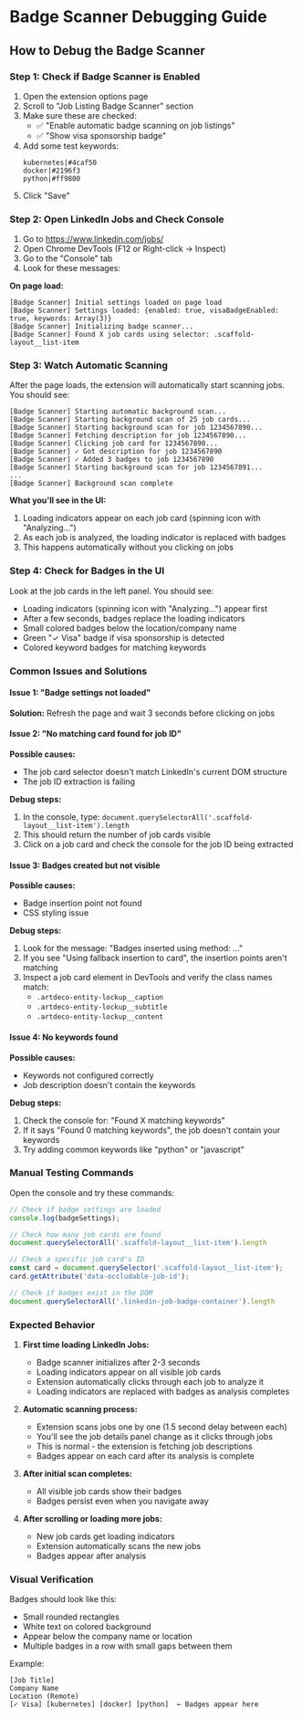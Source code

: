 # Badge Scanner Debugging Guide

## How to Debug the Badge Scanner

### Step 1: Check if Badge Scanner is Enabled

1. Open the extension options page
2. Scroll to "Job Listing Badge Scanner" section
3. Make sure these are checked:
   - ✅ "Enable automatic badge scanning on job listings"
   - ✅ "Show visa sponsorship badge"
4. Add some test keywords:
   ```
   kubernetes|#4caf50
   docker|#2196f3
   python|#ff9800
   ```
5. Click "Save"

### Step 2: Open LinkedIn Jobs and Check Console

1. Go to https://www.linkedin.com/jobs/
2. Open Chrome DevTools (F12 or Right-click → Inspect)
3. Go to the "Console" tab
4. Look for these messages:

**On page load:**
```
[Badge Scanner] Initial settings loaded on page load
[Badge Scanner] Settings loaded: {enabled: true, visaBadgeEnabled: true, keywords: Array(3)}
[Badge Scanner] Initializing badge scanner...
[Badge Scanner] Found X job cards using selector: .scaffold-layout__list-item
```

### Step 3: Watch Automatic Scanning

After the page loads, the extension will automatically start scanning jobs. You should see:

```
[Badge Scanner] Starting automatic background scan...
[Badge Scanner] Starting background scan of 25 job cards...
[Badge Scanner] Starting background scan for job 1234567890...
[Badge Scanner] Fetching description for job 1234567890...
[Badge Scanner] Clicking job card for 1234567890...
[Badge Scanner] ✓ Got description for job 1234567890
[Badge Scanner] ✓ Added 3 badges to job 1234567890
[Badge Scanner] Starting background scan for job 1234567891...
...
[Badge Scanner] Background scan complete
```

**What you'll see in the UI:**
1. Loading indicators appear on each job card (spinning icon with "Analyzing...")
2. As each job is analyzed, the loading indicator is replaced with badges
3. This happens automatically without you clicking on jobs

### Step 4: Check for Badges in the UI

Look at the job cards in the left panel. You should see:
- Loading indicators (spinning icon with "Analyzing...") appear first
- After a few seconds, badges replace the loading indicators
- Small colored badges below the location/company name
- Green "✓ Visa" badge if visa sponsorship is detected
- Colored keyword badges for matching keywords

### Common Issues and Solutions

#### Issue 1: "Badge settings not loaded"
**Solution:** Refresh the page and wait 3 seconds before clicking on jobs

#### Issue 2: "No matching card found for job ID"
**Possible causes:**
- The job card selector doesn't match LinkedIn's current DOM structure
- The job ID extraction is failing

**Debug steps:**
1. In the console, type: `document.querySelectorAll('.scaffold-layout__list-item').length`
2. This should return the number of job cards visible
3. Click on a job card and check the console for the job ID being extracted

#### Issue 3: Badges created but not visible
**Possible causes:**
- Badge insertion point not found
- CSS styling issue

**Debug steps:**
1. Look for the message: "Badges inserted using method: ..."
2. If you see "Using fallback insertion to card", the insertion points aren't matching
3. Inspect a job card element in DevTools and verify the class names match:
   - `.artdeco-entity-lockup__caption`
   - `.artdeco-entity-lockup__subtitle`
   - `.artdeco-entity-lockup__content`

#### Issue 4: No keywords found
**Possible causes:**
- Keywords not configured correctly
- Job description doesn't contain the keywords

**Debug steps:**
1. Check the console for: "Found X matching keywords"
2. If it says "Found 0 matching keywords", the job doesn't contain your keywords
3. Try adding common keywords like "python" or "javascript"

### Manual Testing Commands

Open the console and try these commands:

```javascript
// Check if badge settings are loaded
console.log(badgeSettings);

// Check how many job cards are found
document.querySelectorAll('.scaffold-layout__list-item').length

// Check a specific job card's ID
const card = document.querySelector('.scaffold-layout__list-item');
card.getAttribute('data-occludable-job-id');

// Check if badges exist in the DOM
document.querySelectorAll('.linkedin-job-badge-container').length
```

### Expected Behavior

1. **First time loading LinkedIn Jobs:**
   - Badge scanner initializes after 2-3 seconds
   - Loading indicators appear on all visible job cards
   - Extension automatically clicks through each job to analyze it
   - Loading indicators are replaced with badges as analysis completes

2. **Automatic scanning process:**
   - Extension scans jobs one by one (1.5 second delay between each)
   - You'll see the job details panel change as it clicks through jobs
   - This is normal - the extension is fetching job descriptions
   - Badges appear on each card after its analysis is complete

3. **After initial scan completes:**
   - All visible job cards show their badges
   - Badges persist even when you navigate away

4. **After scrolling or loading more jobs:**
   - New job cards get loading indicators
   - Extension automatically scans the new jobs
   - Badges appear after analysis

### Visual Verification

Badges should look like this:
- Small rounded rectangles
- White text on colored background
- Appear below the company name or location
- Multiple badges in a row with small gaps between them

Example:
```
[Job Title]
Company Name
Location (Remote)
[✓ Visa] [kubernetes] [docker] [python]  ← Badges appear here
```

